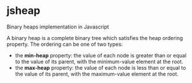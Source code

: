 # jsheap
Binary heaps implementation in Javascript

A binary heap is a complete binary tree which satisfies the heap ordering property. The ordering can be one of two types:
- the **min-heap** property: the value of each node is greater than or equal to the value of its parent, with the minimum-value element at the root.
- the **max-heap** property: the value of each node is less than or equal to the value of its parent, with the maximum-value element at the root.
